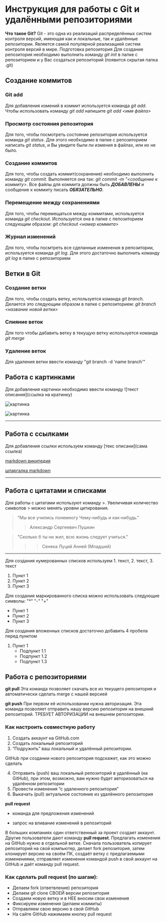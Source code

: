 # Инструкция для работы с Git и удалёнными репозиториями

**Что такое Git?**
Git - это одна из реализаций распределённых систем контроля версий, имеющая как и локальные, так и удалённые репозитории. Является самой популярной реализацией систем контроля версий в мире.
Подготовка репозитория
Для создание репозитория необходимо выполнить команду *git init*  в папке с репозиторием и у Вас создаться репозиторий (появится скрытая папка .git)

## Создание коммитов

### Git add
Для добавления измений в коммит используется команда *git add*. Чтобы использовать команду *git add* напишите *git add <имя файла>*

### Просмотр состояния репозитория
Для того, чтобы посмотреть состояние репозитория используется команда *git status*. Для этого необходимо в папке с репозиторием написать *git status*, и Вы увидите были ли измения в файлах, или их не было.

### Создание коммитов
Для того, чтобы создать коммит(сохранение) необходимо выполнить команду *git commit*. Выполняется она так: *git commit -m "<сообщение к коммиту>*. Все файлы для коммита должны быть ***ДОБАВЛЕНЫ*** и сообщение к коммиту писать ***ОБЯЗАТЕЛЬНО***.

### Перемещение между сохранениями ##
Для того, чтобы перемещаться между коммитами, используется команда *git checkout*. Используется она в папке с пепозиторием следующим образом: *git checkout <номер коммита>*

### Журнал изменений
Для того, чтобы посмтреть все сделанные изменения в репозитории, используется команда *git log*. Для этого достаточно выполнить команду *git log* в папке с репозиторием

## Ветки в Git

### Создание ветки

Для того, чтобы создать ветку, используется команда *git branch*. Делается это следующим образом в папке с репозиторием: *git branch <название новой ветки>*

### Слияние веток

Для того чтобы дабавить ветку в текущую ветку используется команда *git merge <name branch>*

### Удаление веток
Для удаления ветки ввести команду "git branch -d 'name branch'"

## Работа с картинками
Для добавления  картинки необходимо ввести команду ![текст описания](ссылка на кратинку)

![картинка](https://avatars.mds.yandex.net/i?id=c4d168acd6207ad916e03fe1ae15e9a8c0f4359b-9107575-images-thumbs&n=13)

![картинка](https://avatars.mds.yandex.net/i?id=fd549d5f0cb595fb0f208adec3ba46a8545227e3-6416987-images-thumbs&n=13)


---

## Работа с ссылками
Для добавления ссылки используем команду [текс описани](сама ссылка)


[markdown википедия](https://ru.wikipedia.org/wiki/Markdown)

[шпаргалка markdown](https://texterra.ru/blog/ischerpyvayushchaya-shpargalka-po-sintaksisu-razmetki-markdown-na-zametku-avtoram-veb-razrabotchikam.html)


---

## Работа с цитатами и списками
Для работы с цитатами используют команду >. Увеличивая количество символов > можно менять уровни цитирования.

> "Мы все учились понемногу Чему-нибудь и как-нибудь."
>> Александр Сергеевич Пушкин


> "Сколько б ты ни жил, всю жизнь следует учиться."
>>> Сенека Луций Анней (Младший)

---

Для создания нумерованных списков используем 1. текст, 2. текст, 3. текст
1. Пункт 1
2. Пункт 2
3. Пункт 3

Для создания маркированного списка можно использовать следующие символы:   "*"    "-"     "+"

* Пункт 1
* Пункт 2
* Пункт 3

Для создания вложенных списков достаточно добавить 4 пробела перед пунктом

1. Пункт 1
    + Подпункт 1.1
    + Подпункт 1.2
    + Подпункт 1.3

## Работа с репозиториями

**git pull**
Эта команда позволяет скачать все из текущего репозитория и автоматически сделать merge с нашей версией

**git push**
При первом её использовании нужна авторизация.
Эта команда позволяет отправить нашу версию репозитория на внешний репозиторий. ТРЕБУЕТ АВТОРИЗАЦИИ на внешнем репозитории.

### Как настроить совместную работу

1. Создать аккаунт на GitHub.com
2. Создать локальный репозиторий
3. “Подружить” ваш локальный и удалённый репозитории. 
    
GitHub при создании нового репозитория подскажет, как это можно сделать
    
4. Отправить (push) ваш локальный репозиторий в удалённый (на GitHub), при этом, возможно, вам нужно будет авторизоваться на удалённом репозитории
5. Провести изменения “с удаленного репозитория”
6. Выкачать (pull) актуальное состояние из удалённого репозитория

**pull request**

- команда для предложения изменений 

- запрос на вливание изменений в репозиторий

В больших компаниях один ответственный за проект создает аккаунт. Другие пользователи дают команду **pull request**. Предлагать изменения на GitHub нужно в отдельной ветке. 
Сначала пользователь копирует репозиторий на свой компьютер, делает fork репозитория, затем клонирует версию на своём ПК, создаёт ветку с предлагаемыми изменениями, отправляет изменения командой push в свой аккаунт на GitHub и даёт команду pull request.


### Как сделать pull request (по шагам):

- Делаем fork (ответвление) репозитория
- Делаем git clone СВОЕЙ версии репозитория
- Создаем новую ветку и в НЕЕ вносим свои изменения
- Фиксируем изменения (делаем коммиты)
- Отправляем свою версию в свой GitHub
- На сайте GitHub нажимаем кнопку pull request
